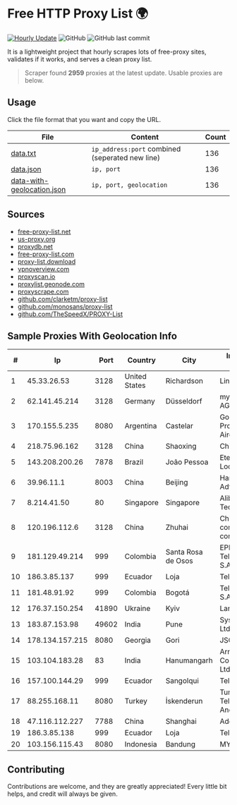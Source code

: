 
# Free HTTP Proxy List 🌍

[![Hourly Update](https://github.com/mertguvencli/http-proxy-list/actions/workflows/main.yml/badge.svg?branch=main)](https://github.com/mertguvencli/http-proxy-list/actions/workflows/main.yml)
![GitHub](https://img.shields.io/github/license/mertguvencli/http-proxy-list)
![GitHub last commit](https://img.shields.io/github/last-commit/mertguvencli/http-proxy-list)

It is a lightweight project that hourly scrapes lots of free-proxy sites, validates if it works, and serves a clean proxy list.


> Scraper found **2959** proxies at the latest update. Usable proxies are below.

## Usage

Click the file format that you want and copy the URL.


|File|Content|Count|
|----|-------|-----|
|[data.txt](https://raw.githubusercontent.com/mertguvencli/http-proxy-list/main/proxy-list/data.txt)|`ip_address:port` combined (seperated new line)|136|
|[data.json](https://raw.githubusercontent.com/mertguvencli/http-proxy-list/main/proxy-list/data.json)|`ip, port`|136|
|[data-with-geolocation.json](https://raw.githubusercontent.com/mertguvencli/http-proxy-list/main/proxy-list/data-with-geolocation.json)|`ip, port, geolocation`|136|

## Sources

* [free-proxy-list.net](https://free-proxy-list.net)
* [us-proxy.org](https://www.us-proxy.org)
* [proxydb.net](http://proxydb.net)
* [free-proxy-list.com](https://free-proxy-list.com/?page=&port=&type%5B%5D=http&type%5B%5D=https&up_time=0&search=Search)
* [proxy-list.download](https://www.proxy-list.download/HTTP)
* [vpnoverview.com](https://vpnoverview.com/privacy/anonymous-browsing/free-proxy-servers)
* [proxyscan.io](https://www.proxyscan.io)
* [proxylist.geonode.com](https://proxylist.geonode.com/api/proxy-list?limit=300&page=1&sort_by=lastChecked&sort_type=desc&protocols=http,https)
* [proxyscrape.com](https://api.proxyscrape.com/v2/?request=displayproxies&protocol=http&timeout=10000&country=all&ssl=all&anonymity=all)
* [github.com/clarketm/proxy-list](https://raw.githubusercontent.com/clarketm/proxy-list/master/proxy-list-raw.txt)
* [github.com/monosans/proxy-list](https://raw.githubusercontent.com/monosans/proxy-list/main/proxies/http.txt)
* [github.com/TheSpeedX/PROXY-List](https://raw.githubusercontent.com/TheSpeedX/PROXY-List/master/http.txt)


## Sample Proxies With Geolocation Info

|#|Ip|Port|Country|City|Internet Service Provider|
|-|--|----|-------|----|-------------------------|
|1|45.33.26.53|3128|United States|Richardson|Linode, LLC|
|2|62.141.45.214|3128|Germany|Düsseldorf|myLoc managed IT AG|
|3|170.155.5.235|8080|Argentina|Castelar|Gobernacion de la Provincia de Buenos Aires|
|4|218.75.96.162|3128|China|Shaoxing|Chinanet|
|5|143.208.200.26|7878|Brazil|João Pessoa|Eternal VÔdeo Locadora Ltda|
|6|39.96.11.1|8003|China|Beijing|Hangzhou Alibaba Advertising Co|
|7|8.214.41.50|80|Singapore|Singapore|Alibaba (US) Technology Co., Ltd.|
|8|120.196.112.6|3128|China|Zhuhai|China Mobile communications corporation|
|9|181.129.49.214|999|Colombia|Santa Rosa de Osos|EPM Telecomunicaciones S.A. E.S.P.|
|10|186.3.85.137|999|Ecuador|Loja|Telconet S.A|
|11|181.48.91.92|999|Colombia|Bogotá|Telmex Colombia S.A.|
|12|176.37.150.254|41890|Ukraine|Kyiv|Lanet Network|
|13|183.87.153.98|49602|India|Pune|Syscon Infoway Pvt Ltd. ISP|
|14|178.134.157.215|8080|Georgia|Gori|JSC "Silknet"|
|15|103.104.183.28|83|India|Hanumangarh|Arrowswift Communication Pvt. Ltd|
|16|157.100.144.29|999|Ecuador|Sangolqui|Telconet S.A|
|17|88.255.168.11|8080|Turkey|İskenderun|Turk Telekomunikasyon Anonim Sirketi|
|18|47.116.112.227|7788|China|Shanghai|Addresses CNNIC|
|19|186.3.85.138|999|Ecuador|Loja|Telconet S.A|
|20|103.156.115.43|8080|Indonesia|Bandung|MYREPUBLIC|



## Contributing

Contributions are welcome, and they are greatly appreciated! Every
little bit helps, and credit will always be given.

